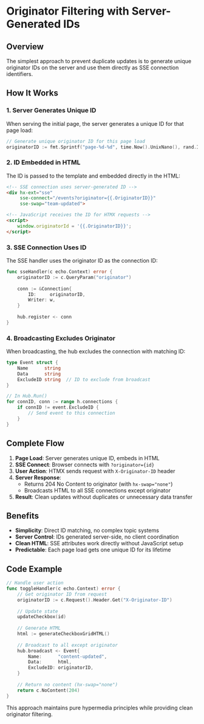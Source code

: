 # Originator Filtering with Server-Generated IDs

## Overview

The simplest approach to prevent duplicate updates is to generate unique originator IDs on the server and use them directly as SSE connection identifiers.

## How It Works

### 1. Server Generates Unique ID
When serving the initial page, the server generates a unique ID for that page load:

```go
// Generate unique originator ID for this page load
originatorID := fmt.Sprintf("page-%d-%d", time.Now().UnixNano(), rand.Intn(1000000))
```

### 2. ID Embedded in HTML
The ID is passed to the template and embedded directly in the HTML:

```html
<!-- SSE connection uses server-generated ID -->
<div hx-ext="sse" 
     sse-connect="/events?originator={{.OriginatorID}}" 
     sse-swap="team-updated">

<!-- JavaScript receives the ID for HTMX requests -->
<script>
    window.originatorId = '{{.OriginatorID}}';
</script>
```

### 3. SSE Connection Uses ID
The SSE handler uses the originator ID as the connection ID:

```go
func sseHandler(c echo.Context) error {
    originatorID := c.QueryParam("originator")
    
    conn := &Connection{
        ID:     originatorID,
        Writer: w,
    }
    
    hub.register <- conn
}
```

### 4. Broadcasting Excludes Originator
When broadcasting, the hub excludes the connection with matching ID:

```go
type Event struct {
    Name      string
    Data      string
    ExcludeID string  // ID to exclude from broadcast
}

// In Hub.Run()
for connID, conn := range h.connections {
    if connID != event.ExcludeID {
        // Send event to this connection
    }
}
```

## Complete Flow

1. **Page Load**: Server generates unique ID, embeds in HTML
2. **SSE Connect**: Browser connects with `?originator={id}`
3. **User Action**: HTMX sends request with `X-Originator-ID` header
4. **Server Response**: 
   - Returns 204 No Content to originator (with `hx-swap="none"`)
   - Broadcasts HTML to all SSE connections except originator
5. **Result**: Clean updates without duplicates or unnecessary data transfer

## Benefits

- **Simplicity**: Direct ID matching, no complex topic systems
- **Server Control**: IDs generated server-side, no client coordination
- **Clean HTML**: SSE attributes work directly without JavaScript setup
- **Predictable**: Each page load gets one unique ID for its lifetime

## Code Example

```go
// Handle user action
func toggleHandler(c echo.Context) error {
    // Get originator ID from request
    originatorID := c.Request().Header.Get("X-Originator-ID")
    
    // Update state
    updateCheckbox(id)
    
    // Generate HTML
    html := generateCheckboxGridHTML()
    
    // Broadcast to all except originator
    hub.broadcast <- Event{
        Name:      "content-updated",
        Data:      html,
        ExcludeID: originatorID,
    }
    
    // Return no content (hx-swap="none")
    return c.NoContent(204)
}
```

This approach maintains pure hypermedia principles while providing clean originator filtering.